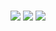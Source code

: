 <div align="center">
  
<br>

![](http://github-profile-summary-cards.vercel.app/api/cards/profile-details?username=wyndchyme&theme=ayu_mirage)
![](http://github-profile-summary-cards.vercel.app/api/cards/most-commit-language?username=wyndchyme&theme=ayu_mirage)
![](http://github-profile-summary-cards.vercel.app/api/cards/productive-time?username=wyndchyme&theme=ayu_mirage&utcOffset=8)


</div>

<br>
